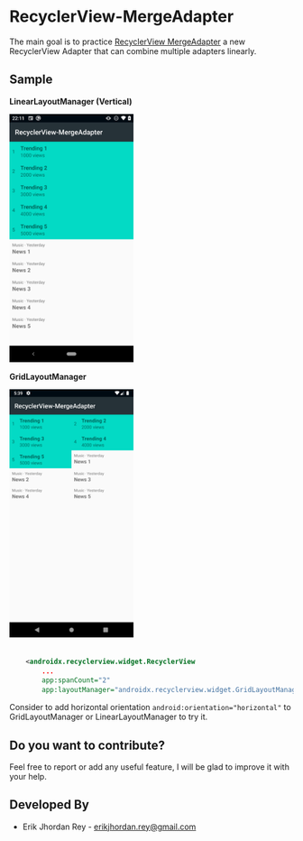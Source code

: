 # RecyclerView-MergeAdapter

The main goal is to practice [RecyclerView MergeAdapter](https://developer.android.com/jetpack/androidx/releases/recyclerview#version_120_2) 
a new RecyclerView Adapter that can combine multiple adapters linearly.

## Sample

**LinearLayoutManager (Vertical)**

<img src="./art/Screenshot.png" width="220">


**GridLayoutManager**

<img src="./art/Screenshot2.png" width="220">

```xml

    <androidx.recyclerview.widget.RecyclerView
        ...
        app:spanCount="2"
        app:layoutManager="androidx.recyclerview.widget.GridLayoutManager"/>

```

 
Consider to add horizontal orientation `android:orientation="horizontal"` to GridLayoutManager or LinearLayoutManager to try it. 

Do you want to contribute?
--------------------------
Feel free to report or add any useful feature, I will be glad to improve it with your help.

Developed By
------------

* Erik Jhordan Rey  - <erikjhordan.rey@gmail.com> 
